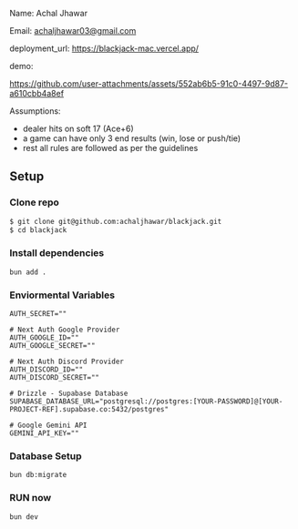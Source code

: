 Name: Achal Jhawar

Email: achaljhawar03@gmail.com

deployment_url: https://blackjack-mac.vercel.app/

demo:




https://github.com/user-attachments/assets/552ab6b5-91c0-4497-9d87-a610cbb4a8ef





Assumptions: 
- dealer hits on soft 17 (Ace+6)
- a game can have only 3 end results (win, lose or push/tie)
- rest all rules are followed as per the guidelines

## Setup 

### Clone repo
```bash
$ git clone git@github.com:achaljhawar/blackjack.git
$ cd blackjack
```

### Install dependencies
```
bun add .
```

### Enviormental Variables

```
AUTH_SECRET=""

# Next Auth Google Provider
AUTH_GOOGLE_ID=""
AUTH_GOOGLE_SECRET=""

# Next Auth Discord Provider
AUTH_DISCORD_ID=""
AUTH_DISCORD_SECRET=""

# Drizzle - Supabase Database
SUPABASE_DATABASE_URL="postgresql://postgres:[YOUR-PASSWORD]@[YOUR-PROJECT-REF].supabase.co:5432/postgres"

# Google Gemini API
GEMINI_API_KEY=""
```

### Database Setup

```
bun db:migrate
```

### RUN now

```
bun dev
```
